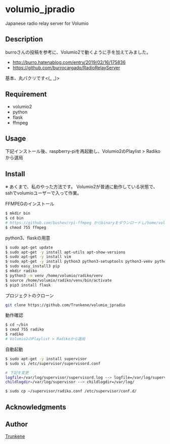 volumio_jpradio
====

Japanese radio relay server for Volumio

## Description
burroさんの投稿を参考に、Volumio2で動くように手を加えてみました。
* http://burro.hatenablog.com/entry/2019/02/16/175836
* https://github.com/burrocargado/RadioRelayServer

基本、丸パクリです<(_ _)>

## Requirement
* volumio2
* python
* flask
* ffmpeg

## Usage
下記インストール後、raspberry-piを再起動し、Volumio2のPlaylist > Radikoから選局

## Install
※ あくまで、私のやった方法です。
Volumio2が普通に動作している状態で、sshでvolumioユーザーで入って作業。

FFMPEGのインストール
```bash
$ mkdir bin
$ cd bin
# https://github.com/bushev/rpi-ffmpeg からbinaryをダウンロードし/home/volumio/binに入れる
$ chmod 755 ffmpeg
```

python3、flaskの用意
```bash
$ sudo apt-get update
$ sudo apt-get -y install apt-utils apt-show-versions
$ sudo apt-get -y install vim
$ sudo apt-get -y install python3 python3-setuptools python3-venv python3-dev
$ sudo easy_install3 pip
$ mkdir radiko
$ python3 -m venv /home/volumio/radiko/venv
$ source /home/volumio/radiko/venv/bin/activate
$ pip3 install flask
```

プロジェクトのクローン
```bash
git clone https://github.com/Trunkene/volumio_jpradio
```

動作確認
```bash
$ cd ~/bin
$ cmod 755 radiko
$ radiko
# Volumio2のPlaylist > Radikoから選局
```

自動起動
```bash
$ sudo apt-get -y install supervisor
$ sudo vi /etc/supervisor/supervisord.conf

# 下記を変更
logfile=/var/log/supervisor/supervisord.log --> logfile=/var/log/supervisord.log
childlogdir=/var/log/supervisor --> childlogdir=/var/log/

$ sudo cp ~/supervisor/radiko.conf /etc/supervisor/conf.d/
```

## Acknowledgments

## Author

[Trunkene](https://github.com/Trunkene)
